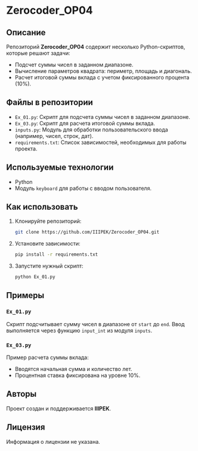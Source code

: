 
# Zerocoder_OP04

## Описание
Репозиторий **Zerocoder_OP04** содержит несколько Python-скриптов, которые решают задачи:
- Подсчет суммы чисел в заданном диапазоне.
- Вычисление параметров квадрата: периметр, площадь и диагональ.
- Расчет итоговой суммы вклада с учетом фиксированного процента (10%).

## Файлы в репозитории
- `Ex_01.py`: Скрипт для подсчета суммы чисел в заданном диапазоне.
- `Ex_03.py`: Скрипт для расчета итоговой суммы вклада.
- `inputs.py`: Модуль для обработки пользовательского ввода (например, чисел, строк, дат).
- `requirements.txt`: Список зависимостей, необходимых для работы проекта.

## Используемые технологии
- Python
- Модуль `keyboard` для работы с вводом пользователя.

## Как использовать
1. Клонируйте репозиторий:
    ```bash
    git clone https://github.com/IIIPEK/Zerocoder_OP04.git
    ```
2. Установите зависимости:
    ```bash
    pip install -r requirements.txt
    ```
3. Запустите нужный скрипт:
    ```bash
    python Ex_01.py
    ```

## Примеры
### `Ex_01.py`
Скрипт подсчитывает сумму чисел в диапазоне от `start` до `end`. Ввод выполняется через функцию `input_int` из модуля `inputs`.

### `Ex_03.py`
Пример расчета суммы вклада:
- Вводятся начальная сумма и количество лет.
- Процентная ставка фиксирована на уровне 10%.

## Авторы
Проект создан и поддерживается **IIIPEK**.

## Лицензия
Информация о лицензии не указана.
